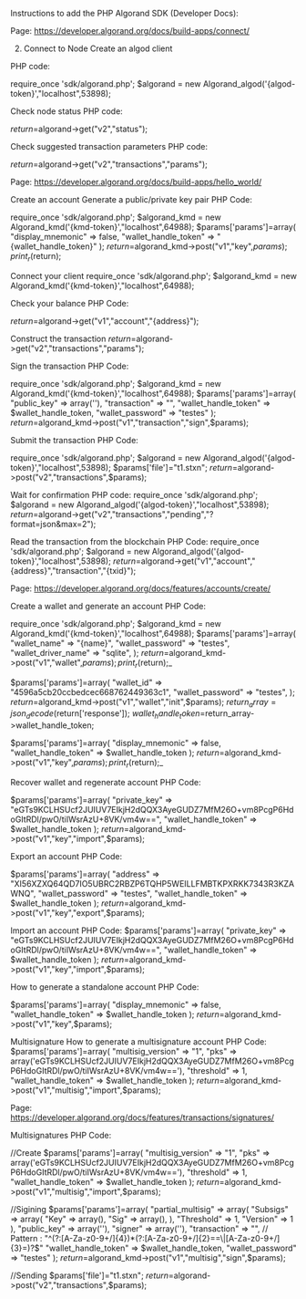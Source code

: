 Instructions to add the PHP Algorand SDK (Developer Docs):

Page: https://developer.algorand.org/docs/build-apps/connect/

2. Connect to Node
Create an algod client

PHP code:

require_once 'sdk/algorand.php';
$algorand = new Algorand_algod('{algod-token}',"localhost",53898);

Check node status
PHP code:

$return=$algorand->get("v2","status");


Check suggested transaction parameters
PHP code:

$return=$algorand->get("v2","transactions","params");


Page: https://developer.algorand.org/docs/build-apps/hello_world/

Create an account
Generate a public/private key pair
PHP Code:

require_once 'sdk/algorand.php';
$algorand_kmd = new Algorand_kmd('{kmd-token}',"localhost",64988);
$params['params']=array(
    "display_mnemonic" => false,
    "wallet_handle_token" => "{wallet_handle_token}"
);
$return=$algorand_kmd->post("v1","key",$params);
print_r($return);


Connect your client
require_once 'sdk/algorand.php';
$algorand_kmd = new Algorand_kmd('{kmd-token}',"localhost",64988);

Check your balance
PHP Code:

$return=$algorand->get("v1","account","{address}");


Construct the transaction
$return=$algorand->get("v2","transactions","params");


Sign the transaction
PHP Code:

require_once 'sdk/algorand.php';
$algorand_kmd = new Algorand_kmd('{kmd-token}',"localhost",64988);
$params['params']=array(
    "public_key" => array(''),
    "transaction" => "",
    "wallet_handle_token" => $wallet_handle_token,
    "wallet_password" => "testes"
);
$return=$algorand_kmd->post("v1","transaction","sign",$params);

Submit the transaction
PHP Code:

require_once 'sdk/algorand.php';
$algorand = new Algorand_algod('{algod-token}',"localhost",53898);
$params['file']="t1.stxn";
$return=$algorand->post("v2","transactions",$params);


Wait for confirmation
PHP code:
require_once 'sdk/algorand.php';
$algorand = new Algorand_algod('{algod-token}',"localhost",53898);
$return=$algorand->get("v2","transactions","pending","?format=json&max=2");


Read the transaction from the blockchain
PHP Code:
require_once 'sdk/algorand.php';
$algorand = new Algorand_algod('{algod-token}',"localhost",53898);
$return=$algorand->get("v1","account","{address}","transaction","{txid}");


Page: https://developer.algorand.org/docs/features/accounts/create/

Create a wallet and generate an account
PHP Code:

require_once 'sdk/algorand.php';
$algorand_kmd = new Algorand_kmd('{kmd-token}',"localhost",64988);
$params['params']=array(
    "wallet_name" => "{name}",
    "wallet_password" => "testes",
    "wallet_driver_name" => "sqlite",
);
$return=$algorand_kmd->post("v1","wallet",$params);
print_r($return);_

$params['params']=array(
    "wallet_id" => "4596a5cb20ccbedcec668762449363c1",
    "wallet_password" => "testes",
);
$return=$algorand_kmd->post("v1","wallet","init",$params);
$return_array=json_decode($return['response']);
$wallet_handle_token=$return_array->wallet_handle_token;

$params['params']=array(
    "display_mnemonic" => false,
    "wallet_handle_token" => $wallet_handle_token
);
$return=$algorand_kmd->post("v1","key",$params);
print_r($return);_


Recover wallet and regenerate account
PHP Code:

$params['params']=array(
    "private_key" => "eGTs9KCLHSUcf2JUIUV7EIkjH2dQQX3AyeGUDZ7MfM26O+vm8PcgP6HdoGItRDl/pwO/tiIWsrAzU+8VK/vm4w==",
    "wallet_handle_token" => $wallet_handle_token
);
$return=$algorand_kmd->post("v1","key","import",$params);


Export an account
PHP Code:

$params['params']=array(
    "address" => "XI56XZXQ64QD7IO5UBRC2RBZP6TQHP5WEILLFMBTKPXRKK7343R3KZAWNQ",
    "wallet_password" => "testes",
    "wallet_handle_token" => $wallet_handle_token
);
$return=$algorand_kmd->post("v1","key","export",$params);


Import an account
PHP Code:
$params['params']=array(
    "private_key" => "eGTs9KCLHSUcf2JUIUV7EIkjH2dQQX3AyeGUDZ7MfM26O+vm8PcgP6HdoGItRDl/pwO/tiIWsrAzU+8VK/vm4w==",
    "wallet_handle_token" => $wallet_handle_token
);
$return=$algorand_kmd->post("v1","key","import",$params);


How to generate a standalone account
PHP Code:

$params['params']=array(
    "display_mnemonic" => false,
    "wallet_handle_token" => $wallet_handle_token
);
$return=$algorand_kmd->post("v1","key",$params);


Multisignature
How to generate a multisignature account
PHP Code:
$params['params']=array(
    "multisig_version" => "1",
    "pks" => array('eGTs9KCLHSUcf2JUIUV7EIkjH2dQQX3AyeGUDZ7MfM26O+vm8PcgP6HdoGItRDl/pwO/tiIWsrAzU+8VK/vm4w=='),
    "threshold" => 1,
    "wallet_handle_token" => $wallet_handle_token
);
$return=$algorand_kmd->post("v1","multisig","import",$params);


Page: https://developer.algorand.org/docs/features/transactions/signatures/

Multisignatures
PHP Code:

//Create
$params['params']=array(
    "multisig_version" => "1",
    "pks" => array('eGTs9KCLHSUcf2JUIUV7EIkjH2dQQX3AyeGUDZ7MfM26O+vm8PcgP6HdoGItRDl/pwO/tiIWsrAzU+8VK/vm4w=='),
    "threshold" => 1,
    "wallet_handle_token" => $wallet_handle_token
);
$return=$algorand_kmd->post("v1","multisig","import",$params);


//Sigining
$params['params']=array(
    "partial_multisig" => array(
                                "Subsigs" => array(
                                                    "Key" => array(),
                                                    "Sig" => array(),
                                ),
                                "Threshold" => 1,
                                "Version" => 1
                          ),
    "public_key" => array(''),
    "signer" => array(''),
    "transaction" => "", // Pattern : "^(?:[A-Za-z0-9+/]{4})*(?:[A-Za-z0-9+/]{2}==\|[A-Za-z0-9+/]{3}=)?$"
    "wallet_handle_token" => $wallet_handle_token,
    "wallet_password" => "testes"
);
$return=$algorand_kmd->post("v1","multisig","sign",$params);


//Sending
$params['file']="t1.stxn";
$return=$algorand->post("v2","transactions",$params);
